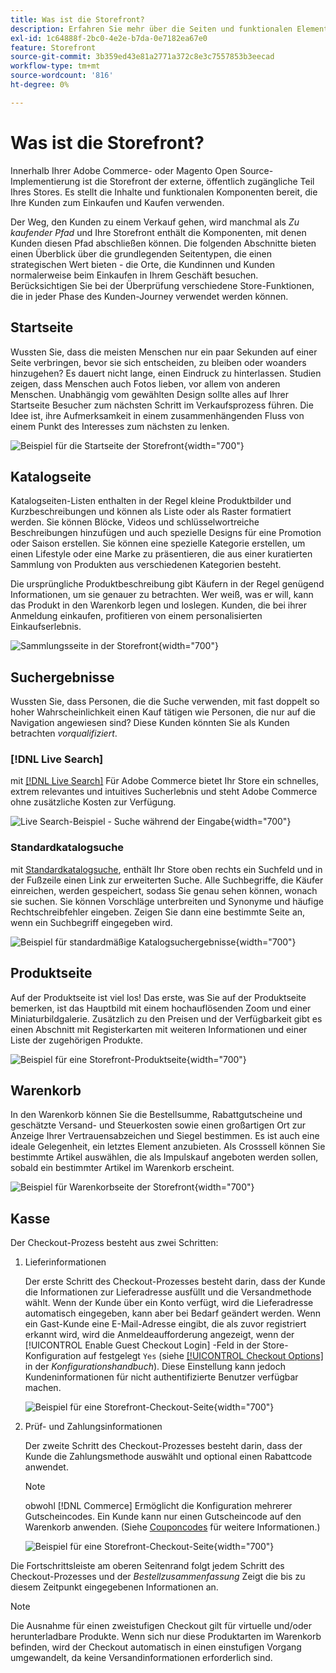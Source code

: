 ```yaml
---
title: Was ist die Storefront?
description: Erfahren Sie mehr über die Seiten und funktionalen Elemente, die Ihr Geschäft bereitstellen kann, um das Einkaufserlebnis für Ihre Kunden zu unterstützen.
exl-id: 1c64888f-2bc0-4e2e-b7da-0e7182ea67e0
feature: Storefront
source-git-commit: 3b359ed43e81a2771a372c8e3c7557853b3eecad
workflow-type: tm+mt
source-wordcount: '816'
ht-degree: 0%

---
```


# Was ist die Storefront?

Innerhalb Ihrer Adobe Commerce- oder Magento Open Source-Implementierung ist die Storefront der externe, öffentlich zugängliche Teil Ihres Stores. Es stellt die Inhalte und funktionalen Komponenten bereit, die Ihre Kunden zum Einkaufen und Kaufen verwenden.

Der Weg, den Kunden zu einem Verkauf gehen, wird manchmal als _Zu kaufender Pfad_ und Ihre Storefront enthält die Komponenten, mit denen Kunden diesen Pfad abschließen können. Die folgenden Abschnitte bieten einen Überblick über die grundlegenden Seitentypen, die einen strategischen Wert bieten - die Orte, die Kundinnen und Kunden normalerweise beim Einkaufen in Ihrem Geschäft besuchen. Berücksichtigen Sie bei der Überprüfung verschiedene Store-Funktionen, die in jeder Phase des Kunden-Journey verwendet werden können.

## Startseite

Wussten Sie, dass die meisten Menschen nur ein paar Sekunden auf einer Seite verbringen, bevor sie sich entscheiden, zu bleiben oder woanders hinzugehen? Es dauert nicht lange, einen Eindruck zu hinterlassen. Studien zeigen, dass Menschen auch Fotos lieben, vor allem von anderen Menschen. Unabhängig vom gewählten Design sollte alles auf Ihrer Startseite Besucher zum nächsten Schritt im Verkaufsprozess führen. Die Idee ist, ihre Aufmerksamkeit in einem zusammenhängenden Fluss von einem Punkt des Interesses zum nächsten zu lenken.

![Beispiel für die Startseite der Storefront](./assets/storefront-homepage-full.png){width="700"}

## Katalogseite

Katalogseiten-Listen enthalten in der Regel kleine Produktbilder und Kurzbeschreibungen und können als Liste oder als Raster formatiert werden. Sie können Blöcke, Videos und schlüsselwortreiche Beschreibungen hinzufügen und auch spezielle Designs für eine Promotion oder Saison erstellen. Sie können eine spezielle Kategorie erstellen, um einen Lifestyle oder eine Marke zu präsentieren, die aus einer kuratierten Sammlung von Produkten aus verschiedenen Kategorien besteht.

Die ursprüngliche Produktbeschreibung gibt Käufern in der Regel genügend Informationen, um sie genauer zu betrachten. Wer weiß, was er will, kann das Produkt in den Warenkorb legen und loslegen. Kunden, die bei ihrer Anmeldung einkaufen, profitieren von einem personalisierten Einkaufserlebnis.

![Sammlungsseite in der Storefront](./assets/storefront-collection-page.png){width="700"}

## Suchergebnisse

Wussten Sie, dass Personen, die die Suche verwenden, mit fast doppelt so hoher Wahrscheinlichkeit einen Kauf tätigen wie Personen, die nur auf die Navigation angewiesen sind? Diese Kunden könnten Sie als Kunden betrachten _vorqualifiziert_.

### [!DNL Live Search]

mit [[!DNL Live Search]](https://experienceleague.adobe.com/docs/commerce-merchant-services/live-search/overview.html) Für Adobe Commerce bietet Ihr Store ein schnelles, extrem relevantes und intuitives Sucherlebnis und steht Adobe Commerce ohne zusätzliche Kosten zur Verfügung.

![Live Search-Beispiel - Suche während der Eingabe](./assets/storefront-search-as-you-type.png){width="700"}

### Standardkatalogsuche

mit [Standardkatalogsuche](../catalog/search.md), enthält Ihr Store oben rechts ein Suchfeld und in der Fußzeile einen Link zur erweiterten Suche. Alle Suchbegriffe, die Käufer einreichen, werden gespeichert, sodass Sie genau sehen können, wonach sie suchen. Sie können Vorschläge unterbreiten und Synonyme und häufige Rechtschreibfehler eingeben. Zeigen Sie dann eine bestimmte Seite an, wenn ein Suchbegriff eingegeben wird.

![Beispiel für standardmäßige Katalogsuchergebnisse](./assets/storefront-search-results-page-full.png){width="700"}

## Produktseite

Auf der Produktseite ist viel los! Das erste, was Sie auf der Produktseite bemerken, ist das Hauptbild mit einem hochauflösenden Zoom und einer Miniaturbildgalerie. Zusätzlich zu den Preisen und der Verfügbarkeit gibt es einen Abschnitt mit Registerkarten mit weiteren Informationen und einer Liste der zugehörigen Produkte.

![Beispiel für eine Storefront-Produktseite](./assets/storefront-product-page-full-m.png){width="700"}

## Warenkorb

In den Warenkorb können Sie die Bestellsumme, Rabattgutscheine und geschätzte Versand- und Steuerkosten sowie einen großartigen Ort zur Anzeige Ihrer Vertrauensabzeichen und Siegel bestimmen. Es ist auch eine ideale Gelegenheit, ein letztes Element anzubieten. Als Crosssell können Sie bestimmte Artikel auswählen, die als Impulskauf angeboten werden sollen, sobald ein bestimmter Artikel im Warenkorb erscheint.

![Beispiel für Warenkorbseite der Storefront](./assets/storefront-cart-full.png){width="700"}

## Kasse

Der Checkout-Prozess besteht aus zwei Schritten:

1. Lieferinformationen

   Der erste Schritt des Checkout-Prozesses besteht darin, dass der Kunde die Informationen zur Lieferadresse ausfüllt und die Versandmethode wählt. Wenn der Kunde über ein Konto verfügt, wird die Lieferadresse automatisch eingegeben, kann aber bei Bedarf geändert werden.
Wenn ein Gast-Kunde eine E-Mail-Adresse eingibt, die als zuvor registriert erkannt wird, wird die Anmeldeaufforderung angezeigt, wenn der [!UICONTROL Enable Guest Checkout Login] -Feld in der Store-Konfiguration auf festgelegt `Yes` (siehe [[!UICONTROL Checkout Options]](../configuration-reference/sales/checkout.md#checkout-options) in der _Konfigurationshandbuch_). Diese Einstellung kann jedoch Kundeninformationen für nicht authentifizierte Benutzer verfügbar machen.

   ![Beispiel für eine Storefront-Checkout-Seite](./assets/storefront-checkout-shipping-full.png){width="700"}

1. Prüf- und Zahlungsinformationen

   Der zweite Schritt des Checkout-Prozesses besteht darin, dass der Kunde die Zahlungsmethode auswählt und optional einen Rabattcode anwendet.

   >[!NOTE]
   >
   >obwohl [!DNL Commerce] Ermöglicht die Konfiguration mehrerer Gutscheincodes. Ein Kunde kann nur einen Gutscheincode auf den Warenkorb anwenden. (Siehe [Couponcodes](../merchandising-promotions/price-rules-cart-coupon.md#coupon-codes) für weitere Informationen.)

   ![Beispiel für eine Storefront-Checkout-Seite](./assets/storefront-checkout-payment-full.png){width="700"}

Die Fortschrittsleiste am oberen Seitenrand folgt jedem Schritt des Checkout-Prozesses und der _Bestellzusammenfassung_ Zeigt die bis zu diesem Zeitpunkt eingegebenen Informationen an.

>[!NOTE]
>
>Die Ausnahme für einen zweistufigen Checkout gilt für virtuelle und/oder herunterladbare Produkte. Wenn sich nur diese Produktarten im Warenkorb befinden, wird der Checkout automatisch in einen einstufigen Vorgang umgewandelt, da keine Versandinformationen erforderlich sind.
